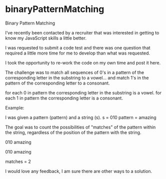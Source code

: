 # binaryPatternMatching
Binary Pattern Matching

I’ve recently been contacted by a recruiter that was interested in getting to know my JavaScript skills a little better.

I was requested to submit a code test and there was one question that required a little more time for me to develop than what was requested.

I took the opportunity to re-work the code on my own time and post it here.

The challenge was to match all sequences of 0's in a pattern of the corresponding letter in the substring to a vowel... and match 1's in the pattern of the corresponding letter to a consonant.

for each 0 in pattern the corresponding letter in the substring is a vowel.
for each 1 in pattern the corresponding letter is a consonant.

Example:

I was given a pattern (pattern) and a string (s).
s = 010
pattern = amazing

The goal was to count the possibilities of "matches" of the pattern within the string, regardless of the position of the pattern with the string.

010
amazing

  010
amazing

matches = 2

I would love any feedback, I am sure there are other ways to a solution.
